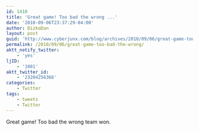 ```yaml
---
id: 1410
title: 'Great game! Too bad the wrong ...'
date: '2010-09-06T23:37:29-04:00'
author: DizkoDan
layout: post
guid: 'http://www.cyberjunx.com/blog/archives/2010/09/06/great-game-too-bad-the-wrong/'
permalink: /2010/09/06/great-game-too-bad-the-wrong/
aktt_notify_twitter:
    - 'yes'
ljID:
    - '1081'
aktt_twitter_id:
    - '23204256366'
categories:
    - Twitter
tags:
    - tweets
    - Twitter
---
```


Great game! Too bad the wrong team won.